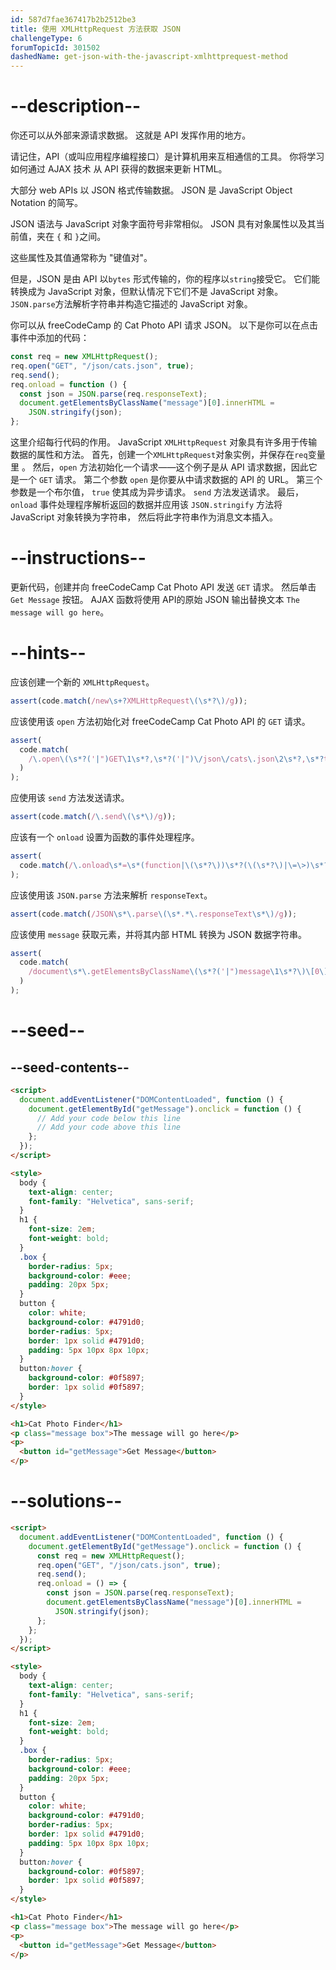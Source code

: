 ```yaml
---
id: 587d7fae367417b2b2512be3
title: 使用 XMLHttpRequest 方法获取 JSON
challengeType: 6
forumTopicId: 301502
dashedName: get-json-with-the-javascript-xmlhttprequest-method
---
```


# --description--

你还可以从外部来源请求数据。 这就是 API 发挥作用的地方。

请记住，API（或叫应用程序编程接口）是计算机用来互相通信的工具。 你将学习如何通过 AJAX 技术 从 API 获得的数据来更新 HTML。

大部分 web APIs 以 JSON 格式传输数据。 JSON 是 JavaScript Object Notation 的简写。

JSON 语法与 JavaScript 对象字面符号非常相似。 JSON 具有对象属性以及其当前值，夹在 `{` 和 `}`之间。

这些属性及其值通常称为 "键值对"。

但是，JSON 是由 API 以`bytes` 形式传输的，你的程序以`string`接受它。 它们能转换成为 JavaScript 对象，但默认情况下它们不是 JavaScript 对象。 `JSON.parse`方法解析字符串并构造它描述的 JavaScript 对象。

你可以从 freeCodeCamp 的 Cat Photo API 请求 JSON。 以下是你可以在点击事件中添加的代码：

```js
const req = new XMLHttpRequest();
req.open("GET", "/json/cats.json", true);
req.send();
req.onload = function () {
  const json = JSON.parse(req.responseText);
  document.getElementsByClassName("message")[0].innerHTML =
    JSON.stringify(json);
};
```

这里介绍每行代码的作用。 JavaScript `XMLHttpRequest` 对象具有许多用于传输数据的属性和方法。 首先，创建一个`XMLHttpRequest`对象实例，并保存在`req`变量里 。 然后，`open` 方法初始化一个请求——这个例子是从 API 请求数据，因此它是一个 `GET` 请求。 第二个参数 `open` 是你要从中请求数据的 API 的 URL。 第三个参数是一个布尔值， `true` 使其成为异步请求。 `send` 方法发送请求。 最后，`onload` 事件处理程序解析返回的数据并应用该 `JSON.stringify` 方法将 JavaScript 对象转换为字符串， 然后将此字符串作为消息文本插入。

# --instructions--

更新代码，创建并向 freeCodeCamp Cat Photo API 发送 `GET` 请求。 然后单击 `Get Message` 按钮。 AJAX 函数将使用 API​​ 的原始 JSON 输出替换文本 `The message will go here`。

# --hints--

应该创建一个新的 `XMLHttpRequest`。

```js
assert(code.match(/new\s+?XMLHttpRequest\(\s*?\)/g));
```

应该使用该 `open` 方法初始化对 freeCodeCamp Cat Photo API 的 `GET` 请求。

```js
assert(
  code.match(
    /\.open\(\s*?('|")GET\1\s*?,\s*?('|")\/json\/cats\.json\2\s*?,\s*?true\s*?\)/g
  )
);
```

应使用该 `send` 方法发送请求。

```js
assert(code.match(/\.send\(\s*\)/g));
```

应该有一个 `onload` 设置为函数的事件处理程序。

```js
assert(
  code.match(/\.onload\s*=\s*(function|\(\s*?\))\s*?(\(\s*?\)|\=\>)\s*?{/g)
);
```

应该使用该 `JSON.parse` 方法来解析 `responseText`。

```js
assert(code.match(/JSON\s*\.parse\(\s*.*\.responseText\s*\)/g));
```

应该使用 `message` 获取元素，并将其内部 HTML 转换为 JSON 数据字符串。

```js
assert(
  code.match(
    /document\s*\.getElementsByClassName\(\s*?('|")message\1\s*?\)\[0\]\s*\.innerHTML\s*?=\s*?JSON\.stringify\(.+?\)/g
  )
);
```

# --seed--

## --seed-contents--

```html
<script>
  document.addEventListener("DOMContentLoaded", function () {
    document.getElementById("getMessage").onclick = function () {
      // Add your code below this line
      // Add your code above this line
    };
  });
</script>

<style>
  body {
    text-align: center;
    font-family: "Helvetica", sans-serif;
  }
  h1 {
    font-size: 2em;
    font-weight: bold;
  }
  .box {
    border-radius: 5px;
    background-color: #eee;
    padding: 20px 5px;
  }
  button {
    color: white;
    background-color: #4791d0;
    border-radius: 5px;
    border: 1px solid #4791d0;
    padding: 5px 10px 8px 10px;
  }
  button:hover {
    background-color: #0f5897;
    border: 1px solid #0f5897;
  }
</style>

<h1>Cat Photo Finder</h1>
<p class="message box">The message will go here</p>
<p>
  <button id="getMessage">Get Message</button>
</p>
```

# --solutions--

```html
<script>
  document.addEventListener("DOMContentLoaded", function () {
    document.getElementById("getMessage").onclick = function () {
      const req = new XMLHttpRequest();
      req.open("GET", "/json/cats.json", true);
      req.send();
      req.onload = () => {
        const json = JSON.parse(req.responseText);
        document.getElementsByClassName("message")[0].innerHTML =
          JSON.stringify(json);
      };
    };
  });
</script>

<style>
  body {
    text-align: center;
    font-family: "Helvetica", sans-serif;
  }
  h1 {
    font-size: 2em;
    font-weight: bold;
  }
  .box {
    border-radius: 5px;
    background-color: #eee;
    padding: 20px 5px;
  }
  button {
    color: white;
    background-color: #4791d0;
    border-radius: 5px;
    border: 1px solid #4791d0;
    padding: 5px 10px 8px 10px;
  }
  button:hover {
    background-color: #0f5897;
    border: 1px solid #0f5897;
  }
</style>

<h1>Cat Photo Finder</h1>
<p class="message box">The message will go here</p>
<p>
  <button id="getMessage">Get Message</button>
</p>
```
